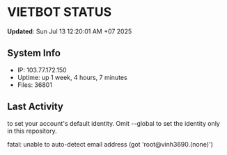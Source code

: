 # VIETBOT STATUS
**Updated**: Sun Jul 13 12:20:01 AM +07 2025

## System Info
- IP: 103.77.172.150
- Uptime: up 1 week, 4 hours, 7 minutes
- Files: 36801

## Last Activity

to set your account's default identity.
Omit --global to set the identity only in this repository.

fatal: unable to auto-detect email address (got 'root@vinh3690.(none)')
